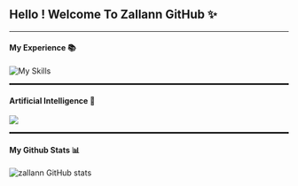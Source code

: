 ## Hello ! Welcome To Zallann GitHub ✨ 

***

#### My Experience 📚

![My Skills](https://skillicons.dev/icons?i=vscode,androidstudio,kotlin,flutter,nodejs,postgres)


<hr style="border : 0; height : 3px; ">

#### Artificial Intelligence 📢

<img src="https://img.shields.io/badge/ChatGPT-74aa9c?style=for-the-badge&logo=openai&logoColor=white"/>

<hr style="border : 0; height : 3px; ">

#### My Github Stats 📊

![zallann GitHub stats](https://github-readme-stats.vercel.app/api?username=zallann&show_icons=true&theme=tokyonight)











<!--
**zallann/zallann** is a ✨ _special_ ✨ repository because its `README.md` (this file) appears on your GitHub profile.

Here are some ideas to get you started:

- 🔭 I’m currently working on ...
- 🌱 I’m currently learning ...
- 👯 I’m looking to collaborate on ...
- 🤔 I’m looking for help with ...
- 💬 Ask me about ...
- 📫 How to reach me: ...
- 😄 Pronouns: ...
- ⚡ Fun fact: ...
-->



